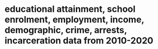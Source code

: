 # educational attainment, school enrolment, employment, income, demographic, crime, arrests, incarceration data from 2010-2020
